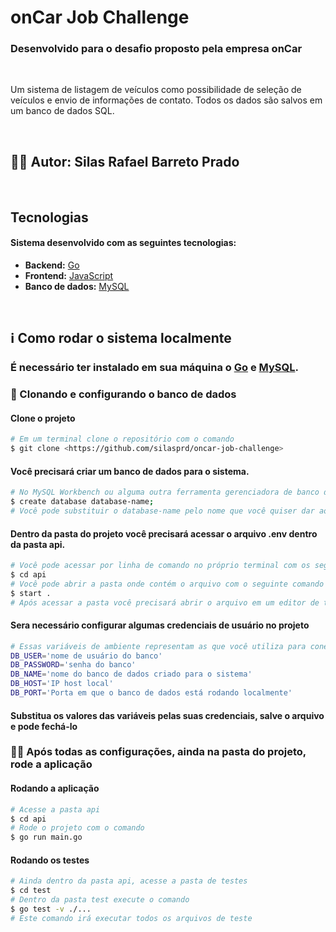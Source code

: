 # onCar Job Challenge

### Desenvolvido para o desafio proposto pela empresa onCar

<br>

<p align="left">Um sistema de listagem de veículos como possibilidade de seleção de veículos e envio de informações de contato. Todos os dados são salvos em um banco de dados SQL.</p>

<br>

## 🙅‍♂️ Autor: Silas Rafael Barreto Prado

<br>

## Tecnologias

#### Sistema desenvolvido com as seguintes tecnologias:

- **Backend:** [Go](https://go.dev/)
- **Frontend:** [JavaScript](https://developer.mozilla.org/pt-BR/docs/Web/JavaScript)
- **Banco de dados:** [MySQL](https://www.mysql.com/)

<br>

## ℹ️ Como rodar o sistema localmente

### É necessário ter instalado em sua máquina o [Go](https://go.dev/) e [MySQL](https://www.mysql.com/).

### 🎲 Clonando e configurando o banco de dados

#### Clone o projeto
```bash
# Em um terminal clone o repositório com o comando
$ git clone <https://github.com/silasprd/oncar-job-challenge>
```

#### Você precisará criar um banco de dados para o sistema.
```bash
# No MySQL Workbench ou alguma outra ferramenta gerenciadora de banco de dados, execute o comando
$ create database database-name;
# Você pode substituir o database-name pelo nome que você quiser dar ao seu banco de dados
```

#### Dentro da pasta do projeto você precisará acessar o arquivo .env dentro da pasta api.
```bash
# Você pode acessar por linha de comando no próprio terminal com os seguintes comandos
$ cd api
# Você pode abrir a pasta onde contém o arquivo com o seguinte comando
$ start .
# Após acessar a pasta você precisará abrir o arquivo em um editor de textos sua escolha
```

#### Sera necessário configurar algumas credenciais de usuário no projeto
```bash
# Essas variáveis de ambiente representam as que você utiliza para conectar ao seu banco de dados local.
DB_USER='nome de usuário do banco'
DB_PASSWORD='senha do banco'
DB_NAME='nome do banco de dados criado para o sistema'
DB_HOST='IP host local'
DB_PORT='Porta em que o banco de dados está rodando localmente'
```
#### Substitua os valores das variáveis pelas suas credenciais, salve o arquivo e pode fechá-lo

### 👨‍💻 Após todas as configurações, ainda na pasta do projeto, rode a aplicação

#### Rodando a aplicação
```bash
# Acesse a pasta api
$ cd api
# Rode o projeto com o comando
$ go run main.go
```

#### Rodando os testes
```bash
# Ainda dentro da pasta api, acesse a pasta de testes
$ cd test
# Dentro da pasta test execute o comando
$ go test -v ./...
# Este comando irá executar todos os arquivos de teste
```